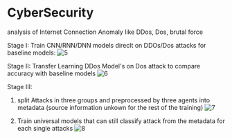 # CyberSecurity
analysis of Internet Connection Anomaly like DDos, Dos, brutal force

Stage I:
Train CNN/RNN/DNN models direclt on DDOs/Dos attacks for baseline models:
![5](https://user-images.githubusercontent.com/97998419/223625271-567a2b0c-ff48-471b-aed8-9131839d6f91.png)

Stage II:
Transfer Learning DDos Model's on Dos attack to compare accuracy with baseline models
![6](https://user-images.githubusercontent.com/97998419/223625324-73e8ce11-68c8-437c-9c98-7fbd504819ab.png)

Stage III:
1. split Attacks in three groups and preprocessed by three agents into metadata (source information unkown for the rest of the training)
![7](https://user-images.githubusercontent.com/97998419/223625440-95b8ad99-0307-4156-95c2-573bd0c7a5d4.png)


2. Train universal models that can still classify attack from the metadata for each single attacks
![8](https://user-images.githubusercontent.com/97998419/223625529-2c74d096-116e-489f-a62f-a3781b07c6b8.png)
